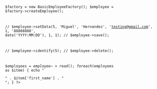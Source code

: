 
<code>
<?php
  include_once "./Model/BasicEmployeeFactory.php";

  $factory = new BasicEmployeeFactory();
  $employee = $factory->createEmployee();

  // $employee->setData(5, 'Miguel', 'Hernandez', 'testing@gmail.com', 1, '88888888', date('YYYY:MM:DD'), 1, 1);
  // $employee->save();

  // $employee->identify(5);
  // $employee->delete();

  $employees = $employee->read();
  foreach ($employees as $item) {
    echo "<div>" . $item['first_name'] . "</div>";
  }
  ?>
</code>
